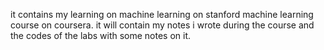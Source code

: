 it contains my learning on machine learning on stanford machine learning course on coursera. it will contain my notes i wrote during the course and the codes of the labs with some notes on it.
